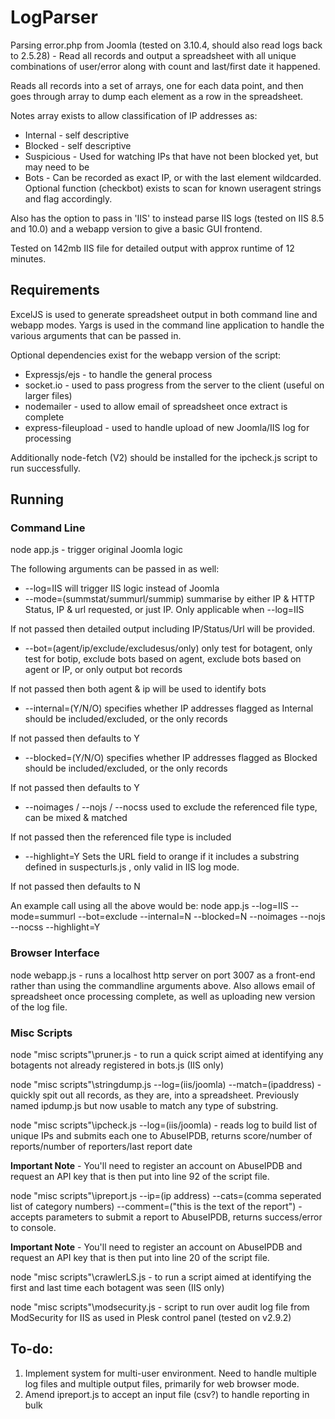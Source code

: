 # LogParser
Parsing error.php from Joomla (tested on 3.10.4, should also read logs back to 2.5.28) - Read all records and output a spreadsheet with all unique combinations of user/error along with count and last/first date it happened.

Reads all records into a set of arrays, one for each data point, and then goes through array to dump each element as a row in the spreadsheet.

Notes array exists to allow classification of IP addresses as:

* Internal - self descriptive
* Blocked - self descriptive
* Suspicious - Used for watching IPs that have not been blocked yet, but may need to be
* Bots - Can be recorded as exact IP, or with the last element wildcarded. Optional function (checkbot) exists to scan for known useragent strings and flag accordingly.

Also has the option to pass in 'IIS' to instead parse IIS logs (tested on IIS 8.5 and 10.0) and a webapp version to give a basic GUI frontend.

Tested on 142mb IIS file for detailed output with approx runtime of 12 minutes.

## Requirements
ExcelJS is used to generate spreadsheet output in both command line and webapp modes.
Yargs is used in the command line application to handle the various arguments that can be passed in.

Optional dependencies exist for the webapp version of the script:
* Expressjs/ejs - to handle the general process
* socket.io - used to pass progress from the server to the client (useful on larger files)
* nodemailer - used to allow email of spreadsheet once extract is complete
* express-fileupload - used to handle upload of new Joomla/IIS log for processing

Additionally node-fetch (V2) should be installed for the ipcheck.js script to run successfully.

## Running

### Command Line

node app.js - trigger original Joomla logic

The following arguments can be passed in as well:
* --log=IIS will trigger IIS logic instead of Joomla
* --mode=(summstat/summurl/summip) summarise by either IP & HTTP Status, IP & url requested, or just IP. Only applicable when --log=IIS

If not passed then detailed output including IP/Status/Url will be provided.

* --bot=(agent/ip/exclude/excludesus/only) only test for botagent, only test for botip, exclude bots based on agent, exclude bots based on agent or IP, or only output bot records

If not passed then both agent & ip will be used to identify bots

* --internal=(Y/N/O) specifies whether IP addresses flagged as Internal should be included/excluded, or the only records

If not passed then defaults to Y

* --blocked=(Y/N/O) specifies whether IP addresses flagged as Blocked should be included/excluded, or the only records

If not passed then defaults to Y

* --noimages / --nojs / --nocss used to exclude the referenced file type, can be mixed & matched

If not passed then the referenced file type is included

* --highlight=Y Sets the URL field to orange if it includes a substring defined in suspecturls.js , only valid in IIS log mode.

If not passed then defaults to N

An example call using all the above would be:
node app.js --log=IIS --mode=summurl --bot=exclude --internal=N --blocked=N --noimages --nojs --nocss --highlight=Y

### Browser Interface

node webapp.js - runs a localhost http server on port 3007 as a front-end rather than using the commandline arguments above. Also allows email of spreadsheet once processing complete, as well as uploading new version of the log file.

### Misc Scripts

node "misc scripts"\pruner.js - to run a quick script aimed at identifying any botagents not already registered in bots.js (IIS only)

node "misc scripts"\stringdump.js --log=(iis/joomla) --match=(ipaddress) - quickly spit out all records, as they are, into a spreadsheet. Previously named ipdump.js but now usable to match any type of substring.

node "misc scripts"\ipcheck.js --log=(iis/joomla) - reads log to build list of unique IPs and submits each one to AbuseIPDB, returns score/number of reports/number of reporters/last report date

**Important Note** - You'll need to register an account on AbuseIPDB and request an API key that is then put into line 92 of the script file.

node "misc scripts"\ipreport.js --ip=(ip address) --cats=(comma seperated list of category numbers) --comment=("this is the text of the report") - accepts parameters to submit a report to AbuseIPDB, returns success/error to console.

**Important Note** - You'll need to register an account on AbuseIPDB and request an API key that is then put into line 20 of the script file.

node "misc scripts"\crawlerLS.js - to run a script aimed at identifying the first and last time each botagent was seen (IIS only)

node "misc scripts"\modsecurity.js - script to run over audit log file from ModSecurity for IIS as used in Plesk control panel (tested on v2.9.2)

## To-do:
1. Implement system for multi-user environment. Need to handle multiple log files and multiple output files, primarily for web browser mode.
2. Amend ipreport.js to accept an input file (csv?) to handle reporting in bulk
